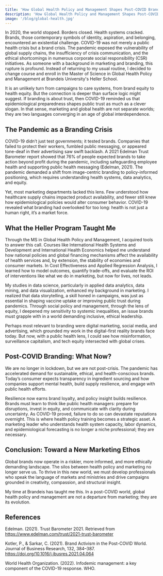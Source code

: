 ```yaml
---
title: 'How Global Health Policy and Management Shapes Post-COVID Branding'
description: 'How Global Health Policy and Management Shapes Post-COVID Branding'
image: '/blog/global-health.jpg'
---
```


In 2020, the world stopped. Borders closed. Health systems cracked. Brands, those contemporary symbols of identity, aspiration, and belonging, encountered an existential challenge. COVID-19 was not merely a public health crisis but a brand crisis. The pandemic exposed the vulnerability of global supply chains, the insufficiency of crisis communication, and the ethical shortcomings in numerous corporate social responsibility (CSR) initiatives. As someone with a background in marketing and branding, this rupture is profound. Instead of returning to my usual routine, I decided to change course and enroll in the Master of Science in Global Health Policy and Management at Brandeis University's Heller School.

It is an unlikely turn from campaigns to care systems, from brand equity to health equity. But the connection is deeper than surface logic might suggest. If branding is about trust, then COVID-19 reminded us that epidemiological preparedness shapes public trust as much as a clever slogan. In that sense, marketing and global health are not separate worlds; they are two languages converging in an age of global interdependence.

## The Pandemic as a Branding Crisis

COVID-19 didn’t just test governments; it tested brands. Companies that failed to protect their workers, fumbled public messaging, or appeared tone-deaf in their advertising saw swift backlash. A 2021 Edelman Trust Barometer report showed that 76% of people expected brands to take action beyond profit during the pandemic, including safeguarding employee health and supporting public health messaging (Edelman, 2021). The pandemic demanded a shift from image-centric branding to policy-informed positioning, which requires understanding health systems, data analytics, and equity.

Yet, most marketing departments lacked this lens. Few understood how healthcare supply chains impacted product availability, and fewer still knew how epidemiological policies would alter consumer behavior. COVID-19 revealed what branding had overlooked for too long: health is not just a human right, it’s a market force.

## What the Heller Program Taught Me

Through the MS in Global Health Policy and Management, I acquired tools to answer this call. Courses like International Health Systems and Development and International Health Economics helped me understand how national policies and global financing mechanisms affect the availability of health services and, by extension, the stability of economies and consumer markets. In Cost Effectiveness and Applied Regression Analysis, I learned how to model outcomes, quantify trade-offs, and evaluate the ROI of interventions like what we do in marketing, but now for lives, not leads.

My studies in data science, particularly in applied data analytics, data mining, and data visualization, enhanced my background in marketing. I realized that data storytelling, a skill honed in campaigns, was just as essential in shaping vaccine uptake or improving public trust during pandemics. Through social policy and management, through the lens of equity, I deepened my sensitivity to systemic inequalities, an issue brands must grapple with in a world demanding inclusive, ethical leadership.

Perhaps most relevant to branding were digital marketing, social media, and advertising, which grounded my work in the digital-first reality brands face today. But now, with a public health lens, I could see how misinformation, surveillance capitalism, and tech equity intersected with global crises.

## Post-COVID Branding: What Now?

We are no longer in lockdown, but we are not post-crisis. The pandemic has accelerated demand for sustainable, ethical, and health-conscious brands. Today’s consumer expects transparency in ingredient sourcing and how companies support mental health, build supply resilience, and engage with public health efforts.

Resilience now earns brand loyalty, and policy insight builds resilience. Brands must learn to think like public health managers: prepare for disruptions, invest in equity, and communicate with clarity during uncertainty. As COVID-19 proved, failure to do so can devastate reputations overnight.
This is where health policy training becomes a strategic asset. A marketing leader who understands health system capacity, labor dynamics, and epidemiological forecasting is no longer a niche professional; they are necessary.

## Conclusion: Toward a New Marketing Ethos

Global brands now operate in a riskier, more informed, and more ethically demanding landscape. The silos between health policy and marketing no longer serve us. To thrive in this new world, we must develop professionals who speak the language of markets and ministries and drive campaigns grounded in creativity, compassion, and structural insight.

My time at Brandeis has taught me this. In a post-COVID world, global health policy and management are not a departure from marketing; they are its evolution.

## References

Edelman. (2021). Trust Barometer 2021. Retrieved from https://www.edelman.com/trust/2021-trust-barometer

Kotler, P., & Sarkar, C. (2021). Brand Activism in the Post-COVID World. Journal of Business Research, 132, 384–387. https://doi.org/10.1016/j.jbusres.2021.04.064

World Health Organization. (2022). Infodemic management: a key component of the COVID-19 response. WHO.
